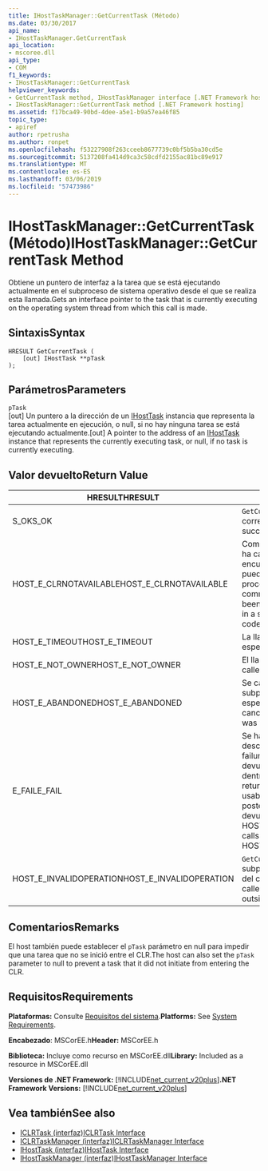 ```yaml
---
title: IHostTaskManager::GetCurrentTask (Método)
ms.date: 03/30/2017
api_name:
- IHostTaskManager.GetCurrentTask
api_location:
- mscoree.dll
api_type:
- COM
f1_keywords:
- IHostTaskManager::GetCurrentTask
helpviewer_keywords:
- GetCurrentTask method, IHostTaskManager interface [.NET Framework hosting]
- IHostTaskManager::GetCurrentTask method [.NET Framework hosting]
ms.assetid: f17bca49-90bd-4dee-a5e1-b9a57ea46f85
topic_type:
- apiref
author: rpetrusha
ms.author: ronpet
ms.openlocfilehash: f53227908f263cceeb8677739c0bf5b5ba30cd5e
ms.sourcegitcommit: 5137208fa414d9ca3c58cdfd2155ac81bc89e917
ms.translationtype: MT
ms.contentlocale: es-ES
ms.lasthandoff: 03/06/2019
ms.locfileid: "57473986"
---
```

# <a name="ihosttaskmanagergetcurrenttask-method"></a><span data-ttu-id="ba64f-102">IHostTaskManager::GetCurrentTask (Método)</span><span class="sxs-lookup"><span data-stu-id="ba64f-102">IHostTaskManager::GetCurrentTask Method</span></span>
<span data-ttu-id="ba64f-103">Obtiene un puntero de interfaz a la tarea que se está ejecutando actualmente en el subproceso de sistema operativo desde el que se realiza esta llamada.</span><span class="sxs-lookup"><span data-stu-id="ba64f-103">Gets an interface pointer to the task that is currently executing on the operating system thread from which this call is made.</span></span>  
  
## <a name="syntax"></a><span data-ttu-id="ba64f-104">Sintaxis</span><span class="sxs-lookup"><span data-stu-id="ba64f-104">Syntax</span></span>  
  
```  
HRESULT GetCurrentTask (  
    [out] IHostTask **pTask  
);  
```  
  
## <a name="parameters"></a><span data-ttu-id="ba64f-105">Parámetros</span><span class="sxs-lookup"><span data-stu-id="ba64f-105">Parameters</span></span>  
 `pTask`  
 <span data-ttu-id="ba64f-106">[out] Un puntero a la dirección de un [IHostTask](../../../../docs/framework/unmanaged-api/hosting/ihosttask-interface.md) instancia que representa la tarea actualmente en ejecución, o null, si no hay ninguna tarea se está ejecutando actualmente.</span><span class="sxs-lookup"><span data-stu-id="ba64f-106">[out] A pointer to the address of an [IHostTask](../../../../docs/framework/unmanaged-api/hosting/ihosttask-interface.md) instance that represents the currently executing task, or null, if no task is currently executing.</span></span>  
  
## <a name="return-value"></a><span data-ttu-id="ba64f-107">Valor devuelto</span><span class="sxs-lookup"><span data-stu-id="ba64f-107">Return Value</span></span>  
  
|<span data-ttu-id="ba64f-108">HRESULT</span><span class="sxs-lookup"><span data-stu-id="ba64f-108">HRESULT</span></span>|<span data-ttu-id="ba64f-109">Descripción</span><span class="sxs-lookup"><span data-stu-id="ba64f-109">Description</span></span>|  
|-------------|-----------------|  
|<span data-ttu-id="ba64f-110">S_OK</span><span class="sxs-lookup"><span data-stu-id="ba64f-110">S_OK</span></span>|<span data-ttu-id="ba64f-111">`GetCurrentTask` se devolvió correctamente.</span><span class="sxs-lookup"><span data-stu-id="ba64f-111">`GetCurrentTask` returned successfully.</span></span>|  
|<span data-ttu-id="ba64f-112">HOST_E_CLRNOTAVAILABLE</span><span class="sxs-lookup"><span data-stu-id="ba64f-112">HOST_E_CLRNOTAVAILABLE</span></span>|<span data-ttu-id="ba64f-113">Common language runtime (CLR) no se ha cargado en un proceso o el CLR se encuentra en un estado en el que no se puede ejecutar código administrado o procesar la llamada correctamente.</span><span class="sxs-lookup"><span data-stu-id="ba64f-113">The common language runtime (CLR) has not been loaded into a process, or the CLR is in a state in which it cannot run managed code or process the call successfully.</span></span>|  
|<span data-ttu-id="ba64f-114">HOST_E_TIMEOUT</span><span class="sxs-lookup"><span data-stu-id="ba64f-114">HOST_E_TIMEOUT</span></span>|<span data-ttu-id="ba64f-115">La llamada ha agotado el tiempo de espera.</span><span class="sxs-lookup"><span data-stu-id="ba64f-115">The call timed out.</span></span>|  
|<span data-ttu-id="ba64f-116">HOST_E_NOT_OWNER</span><span class="sxs-lookup"><span data-stu-id="ba64f-116">HOST_E_NOT_OWNER</span></span>|<span data-ttu-id="ba64f-117">El llamador no posee el bloqueo.</span><span class="sxs-lookup"><span data-stu-id="ba64f-117">The caller does not own the lock.</span></span>|  
|<span data-ttu-id="ba64f-118">HOST_E_ABANDONED</span><span class="sxs-lookup"><span data-stu-id="ba64f-118">HOST_E_ABANDONED</span></span>|<span data-ttu-id="ba64f-119">Se canceló un evento mientras un subproceso bloqueado o fibra estaba esperando en ella.</span><span class="sxs-lookup"><span data-stu-id="ba64f-119">An event was canceled while a blocked thread or fiber was waiting on it.</span></span>|  
|<span data-ttu-id="ba64f-120">E_FAIL</span><span class="sxs-lookup"><span data-stu-id="ba64f-120">E_FAIL</span></span>|<span data-ttu-id="ba64f-121">Se ha producido un error irrecuperable desconocido.</span><span class="sxs-lookup"><span data-stu-id="ba64f-121">An unknown catastrophic failure occurred.</span></span> <span data-ttu-id="ba64f-122">Cuando un método devuelve E_FAIL, CLR ya no es utilizable dentro del proceso.</span><span class="sxs-lookup"><span data-stu-id="ba64f-122">When a method returns E_FAIL, the CLR is no longer usable within the process.</span></span> <span data-ttu-id="ba64f-123">Las llamadas posteriores a métodos de hospedaje devuelven HOST_E_CLRNOTAVAILABLE.</span><span class="sxs-lookup"><span data-stu-id="ba64f-123">Subsequent calls to hosting methods return HOST_E_CLRNOTAVAILABLE.</span></span>|  
|<span data-ttu-id="ba64f-124">HOST_E_INVALIDOPERATION</span><span class="sxs-lookup"><span data-stu-id="ba64f-124">HOST_E_INVALIDOPERATION</span></span>|<span data-ttu-id="ba64f-125">`GetCurrentTask` se llamó en un subproceso del sistema operativo fuera del control del host.</span><span class="sxs-lookup"><span data-stu-id="ba64f-125">`GetCurrentTask` was called on an operating system thread outside the control of the host.</span></span>|  
  
## <a name="remarks"></a><span data-ttu-id="ba64f-126">Comentarios</span><span class="sxs-lookup"><span data-stu-id="ba64f-126">Remarks</span></span>  
 <span data-ttu-id="ba64f-127">El host también puede establecer el `pTask` parámetro en null para impedir que una tarea que no se inició entre el CLR.</span><span class="sxs-lookup"><span data-stu-id="ba64f-127">The host can also set the `pTask` parameter to null to prevent a task that it did not initiate from entering the CLR.</span></span>  
  
## <a name="requirements"></a><span data-ttu-id="ba64f-128">Requisitos</span><span class="sxs-lookup"><span data-stu-id="ba64f-128">Requirements</span></span>  
 <span data-ttu-id="ba64f-129">**Plataformas:** Consulte [Requisitos del sistema](../../../../docs/framework/get-started/system-requirements.md).</span><span class="sxs-lookup"><span data-stu-id="ba64f-129">**Platforms:** See [System Requirements](../../../../docs/framework/get-started/system-requirements.md).</span></span>  
  
 <span data-ttu-id="ba64f-130">**Encabezado**: MSCorEE.h</span><span class="sxs-lookup"><span data-stu-id="ba64f-130">**Header:** MSCorEE.h</span></span>  
  
 <span data-ttu-id="ba64f-131">**Biblioteca:** Incluye como recurso en MSCorEE.dll</span><span class="sxs-lookup"><span data-stu-id="ba64f-131">**Library:** Included as a resource in MSCorEE.dll</span></span>  
  
 <span data-ttu-id="ba64f-132">**Versiones de .NET Framework:** [!INCLUDE[net_current_v20plus](../../../../includes/net-current-v20plus-md.md)]</span><span class="sxs-lookup"><span data-stu-id="ba64f-132">**.NET Framework Versions:** [!INCLUDE[net_current_v20plus](../../../../includes/net-current-v20plus-md.md)]</span></span>  
  
## <a name="see-also"></a><span data-ttu-id="ba64f-133">Vea también</span><span class="sxs-lookup"><span data-stu-id="ba64f-133">See also</span></span>
- [<span data-ttu-id="ba64f-134">ICLRTask (interfaz)</span><span class="sxs-lookup"><span data-stu-id="ba64f-134">ICLRTask Interface</span></span>](../../../../docs/framework/unmanaged-api/hosting/iclrtask-interface.md)
- [<span data-ttu-id="ba64f-135">ICLRTaskManager (interfaz)</span><span class="sxs-lookup"><span data-stu-id="ba64f-135">ICLRTaskManager Interface</span></span>](../../../../docs/framework/unmanaged-api/hosting/iclrtaskmanager-interface.md)
- [<span data-ttu-id="ba64f-136">IHostTask (interfaz)</span><span class="sxs-lookup"><span data-stu-id="ba64f-136">IHostTask Interface</span></span>](../../../../docs/framework/unmanaged-api/hosting/ihosttask-interface.md)
- [<span data-ttu-id="ba64f-137">IHostTaskManager (interfaz)</span><span class="sxs-lookup"><span data-stu-id="ba64f-137">IHostTaskManager Interface</span></span>](../../../../docs/framework/unmanaged-api/hosting/ihosttaskmanager-interface.md)
